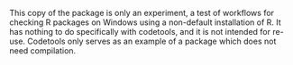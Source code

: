This copy of the package is only an experiment, a test of workflows for
checking R packages on Windows using a non-default installation of R.  It
has nothing to do specifically with codetools, and it is not intended for
re-use. Codetools only serves as an example of a package which does not need
compilation.

